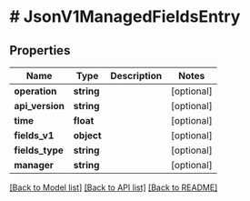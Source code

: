 # # JsonV1ManagedFieldsEntry

## Properties

Name | Type | Description | Notes
------------ | ------------- | ------------- | -------------
**operation** | **string** |  | [optional]
**api_version** | **string** |  | [optional]
**time** | **float** |  | [optional]
**fields_v1** | **object** |  | [optional]
**fields_type** | **string** |  | [optional]
**manager** | **string** |  | [optional]

[[Back to Model list]](../../README.md#models) [[Back to API list]](../../README.md#endpoints) [[Back to README]](../../README.md)
